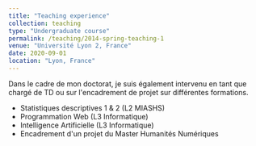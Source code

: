```yaml
---
title: "Teaching experience"
collection: teaching
type: "Undergraduate course"
permalink: /teaching/2014-spring-teaching-1
venue: "Université Lyon 2, France"
date: 2020-09-01
location: "Lyon, France"
---
```


Dans le cadre de mon doctorat, je suis également intervenu en tant que chargé de TD ou sur l'encadrement de projet sur différentes formations.

- Statistiques descriptives 1 & 2 (L2 MIASHS)
- Programmation Web (L3 Informatique)
- Intelligence Artificielle (L3 Informatique)
- Encadrement d'un projet du Master Humanités Numériques